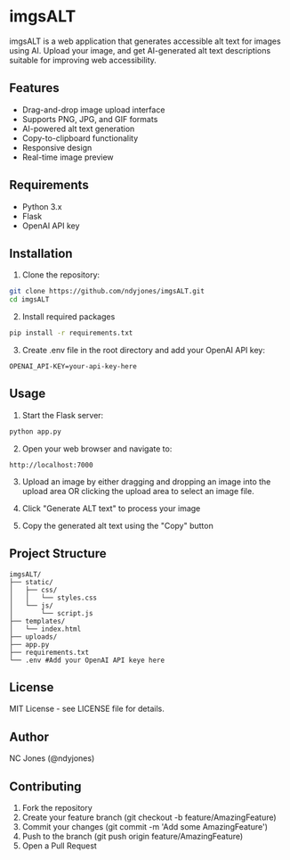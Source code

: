 # imgsALT

imgsALT is a web application that generates accessible alt text for images using AI. Upload your image, and get AI-generated alt text descriptions suitable for improving web accessibility.

## Features

- Drag-and-drop image upload interface
- Supports PNG, JPG, and GIF formats
- AI-powered alt text generation
- Copy-to-clipboard functionality
- Responsive design
- Real-time image preview

## Requirements

- Python 3.x
- Flask
- OpenAI API key

## Installation

1. Clone the repository:
```bash
git clone https://github.com/ndyjones/imgsALT.git
cd imgsALT
```

2. Install required packages
```bash
pip install -r requirements.txt
```

3. Create .env file in the root directory and add your OpenAI API key:
```plaintext
OPENAI_API-KEY=your-api-key-here
```

## Usage

1. Start the Flask server:
```bash
python app.py
```

2. Open your web browser and navigate to:
```plaintext
http://localhost:7000
```

3. Upload an image by either dragging and dropping an image into the upload area OR clicking the upload area to select an image file.

4. Click "Generate ALT text" to process your image

5. Copy the generated alt text using the "Copy" button

## Project Structure

```
imgsALT/
├── static/
│   ├── css/
│   │   └── styles.css
│   └── js/
│       └── script.js
├── templates/
│   └── index.html
├── uploads/
├── app.py
├── requirements.txt
└── .env #Add your OpenAI API keye here
```

## License

MIT License - see LICENSE file for details.

## Author

NC Jones (@ndyjones)

## Contributing 

1. Fork the repository
2. Create your feature branch (git checkout -b feature/AmazingFeature)
3. Commit your changes (git commit -m 'Add some AmazingFeature')
4. Push to the branch (git push origin feature/AmazingFeature)
5. Open a Pull Request

